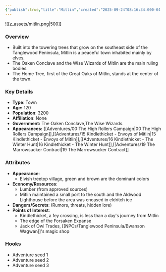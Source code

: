 ```yaml
---
{"publish":true,"title":"Mitlin","created":"2025-09-24T08:16:34.000-04:00","modified":"2025-10-17T10:29:49.322-04:00","published":"2025-10-17T10:29:49.322-04:00","cssclasses":"","Type":["Town"],"Age (years)":120,"Population":3200,"Affiliation":["None"],"Government":["The Oaken Conclave","The Wise Wizards"],"Appearances":["[[Adventures/00 The High Rollers Campaign|00 The High Rollers Campaign]]","[[Adventures/15 Kindlethicket - Envoys of Mitlin|15 Kindlethicket - Envoys of Mitlin]]","[[16 Kindlethicket - The Winter Hunt]]","[[19 The Marrowsucker Contract]]"],"marker":{"mapName":"InteractiveMap","x":1645,"y":515,"icon":"mdi:map-marker-outline","colour":"green"}}
---
```


![[z_assets/mitlin.png|500]]

### Overview
- Built into the towering trees that grow on the southeast side of the Tanglewood Peninsula, Mitlin is a peaceful town inhabited mainly by elves. 
- The Oaken Conclave and the Wise Wizards of Mitlin are the main ruling bodies. 
- The Home Tree, first of the Great Oaks of Mitlin, stands at the center of the town.

### Key Details
- **Type**: Town
- **Age:** 120
- **Population**: 3200
- **Affiliation**: None
- **Government:** The Oaken Conclave,The Wise Wizards
- **Appearances:**  [[Adventures/00 The High Rollers Campaign\|00 The High Rollers Campaign]],[[Adventures/15 Kindlethicket - Envoys of Mitlin\|15 Kindlethicket - Envoys of Mitlin]],[[Adventures/16 Kindlethicket - The Winter Hunt\|16 Kindlethicket - The Winter Hunt]],[[Adventures/19 The Marrowsucker Contract\|19 The Marrowsucker Contract]]

### Attributes
- **Appearance**: 
	- Elvish treetop village, green and brown are the dominant colors
- **Economy/Resources**: 
	- Lumber (from approved sources)
	- Mitlin maintained a small port to the south and the Aldwood Lighthouse before the area was encased in eldritch ice
- **Dangers/Secrets**: (Rumors, threats, hidden lore)
- **Points of Interest**: 
	- Kindlethicket, a fey crossing, is less than a day's journey from Mitlin
	- The edge of the Forsaken Expanse
	- Jack of Owl Trades, [[NPCs/Tanglewood Peninsula/Bwanson Wagwan]]'s magic shop

### Hooks
- Adventure seed 1
- Adventure seed 2
- Adventure seed 3